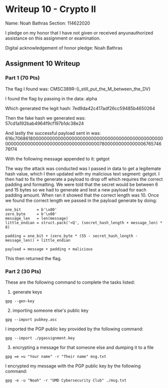 Writeup 10 - Crypto II
=====

Name: Noah Bathras
Section: 114622020

I pledge on my honor that I have not given or received anyunauthorized assistance on this assignment or examination.

Digital acknowledgement of honor pledge: Noah Bathras

## Assignment 10 Writeup

### Part 1 (70 Pts)

The flag I found was: 
CMSC389R-{i_still_put_the_M_between_the_DV}

I found the flag by passing in the data: 
alpha

Which generated the legit hash: 
7ed9da42c417adf26cc59485b4650264

Then the fake hash we generated was: 
57cd1a192bab4964f9cf197b1dc38e24

And lastly the successful payload sent in was: 616c70686180000000000000000000000000000000000000000000000000000000000000000000000000000000007800000000000000676574676f74

With the following message appended to it:
getgot


The way the attack was conducted was I passed in data to get a legitemate hash value, which I then updated with my malicious text segment: getgot.  I then had to fix the generate a payload to drop off which requires the correct padding and formatting.  We were told that the secret would be between 6 and 15 bytes so we had to generate and test a new payload for each padding amount.  When ran it showed that the correct length was 10.  Once we found the correct length we passed in the payload generate by doing:
```
one_bit       = b'\x80'
zero_byte     = b'\x00'
message_len   = len(message)
little_endian = struct.pack('<Q', (secret_hash_length + message_len) * 8)

padding = one_bit + (zero_byte * (55 - secret_hash_length - message_len)) + little_endian

payload = message + padding + malicious
```

This then returned the flag.

### Part 2 (30 Pts)

These are the following command to complete the tasks listed:
1. generate keys
```
gpg --gen-key
```

2. importing someone else's public key
```
gpg --import pubkey.asc
```
I imported the PGP public key provided by the following command:
```
gpg --import ./pgassignment.key
```

3. encrypting a message for that someone else and dumping it to a file
```
gpg =e =u "Your name" -r "Their name" msg.txt
```
I encrypted my message with the PGP public key by the following command:
```
gpg -e -u "Noah" -r "UMD Cybersecurity Club" ./msg.txt
```
